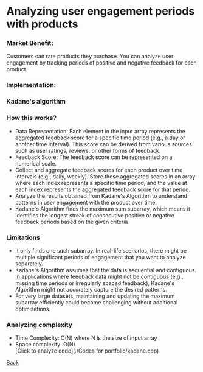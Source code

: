 # Analyzing user engagement periods with products
### Market Benefit: ###
Customers can rate products they purchase. You can analyze user engagement by tracking periods of positive and negative feedback for each product.
### Implementation: <br>
### Kadane's algorithm <br>
### How this works? <br>
- Data Representation: Each element in the input array represents the aggregated feedback score for a specific time period (e.g., a day or another time interval). This score can be derived from various sources such as user ratings, reviews, or other forms of feedback.
- Feedback Score: The feedback score can be represented on a numerical scale.
- Collect and aggregate feedback scores for each product over time intervals (e.g., daily, weekly). Store these aggregated scores in an array where each index represents a specific time period, and the value at each index represents the aggregated feedback score for that period.
- Analyze the results obtained from Kadane's Algorithm to understand patterns in user engagement with the product over time.
- Kadane's Algorithm finds the maximum sum subarray, which means it identifies the longest streak of consecutive positive or negative feedback periods based on the given criteria <br>
### Limitations <br>
- It only finds one such subarray. In real-life scenarios, there might be multiple significant periods of engagement that you want to analyze separately.
- Kadane's Algorithm assumes that the data is sequential and contiguous. In applications where feedback data might not be contiguous (e.g., missing time periods or irregularly spaced feedback), Kadane's Algorithm might not accurately capture the desired patterns.
- For very large datasets, maintaining and updating the maximum subarray efficiently could become challenging without additional optimizations.

### Analyzing complexity <br>
- Time Complexity: O(N) where N is the size of input array
- Space complexity: O(N)<br>
[Click to analyze code](./Codes for portfolio/kadane.cpp)
  

[Back](README.md#applying-dsa-to-achieve-key-functionalities)
